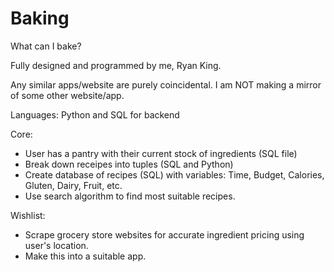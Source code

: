 # Baking

What can I bake?

Fully designed and programmed by me, Ryan King.

Any similar apps/website are purely coincidental. I am NOT making a mirror of some other website/app.

Languages: Python and SQL for backend

Core:
- User has a pantry with their current stock of ingredients (SQL file)
- Break down receipes into tuples (SQL and Python)
- Create database of recipes (SQL) with variables: Time, Budget, Calories, Gluten, Dairy, Fruit, etc.
- Use search algorithm to find most suitable recipes.

Wishlist:
- Scrape grocery store websites for accurate ingredient pricing using user's location.
- Make this into a suitable app. 
